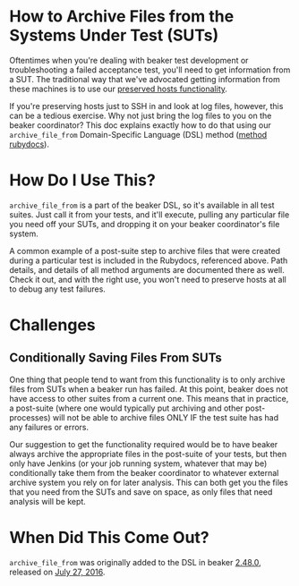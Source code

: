 # How to Archive Files from the Systems Under Test (SUTs)

Oftentimes when you're dealing with beaker test development or troubleshooting a failed acceptance test, you'll need to get information from a SUT. The traditional way that we've advocated getting information from these machines is to use our [preserved hosts functionality](preserve_hosts.md).

If you're preserving hosts just to SSH in and look at log files, however, this can be a tedious exercise. Why not just bring the log files to you on the beaker coordinator? This doc explains exactly how to do that using our `archive_file_from` Domain-Specific Language (DSL) method ([method rubydocs](http://www.rubydoc.info/github/puppetlabs/beaker/Beaker/DSL/Helpers/HostHelpers#archive_file_from-instance_method)).

# How Do I Use This?

`archive_file_from` is a part of the beaker DSL, so it's available in all test suites. Just call it from your tests, and it'll execute, pulling any particular file you need off your SUTs, and dropping it on your beaker coordinator's file system.

A common example of a post-suite step to archive files that were created during a particular test is included in the Rubydocs, referenced above. Path details, and details of all method arguments are documented there as well. Check it out, and with the right use, you won't need to preserve hosts at all to debug any test failures.

# Challenges

## Conditionally Saving Files From SUTs

One thing that people tend to want from this functionality is to only archive files from SUTs when a beaker run has failed. At this point, beaker does not have access to other suites from a current one. This means that in practice, a post-suite (where one would typically put archiving and other post-processes) will not be able to archive files ONLY IF the test suite has had any failures or errors.

Our suggestion to get the functionality required would be to have beaker always archive the appropriate files in the post-suite of your tests, but then only have Jenkins (or your job running system, whatever that may be) conditionally take them from the beaker coordinator to whatever external archive system you rely on for later analysis. This can both get you the files that you need from the SUTs and save on space, as only files that need analysis will be kept.

# When Did This Come Out?

`archive_file_from` was originally added to the DSL in beaker [2.48.0](https://github.com/puppetlabs/beaker/releases/tag/2.48.0), released on [July 27, 2016](https://github.com/puppetlabs/beaker/blob/master/HISTORY.md#2480---27-jul-2016-47d3aa18).
